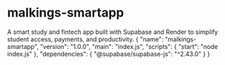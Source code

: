 # malkings-smartapp
A smart study and fintech app built with Supabase and Render to simplify student access, payments, and productivity.
{
  "name": "malkings-smartapp",
  "version": "1.0.0",
  "main": "index.js",
  "scripts": {
    "start": "node index.js"
  },
  "dependencies": {
    "@supabase/supabase-js": "^2.43.0"
  }
}
